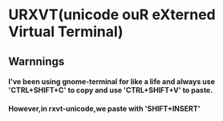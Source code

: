# URXVT(unicode ouR eXterned Virtual Terminal)
## Warnnings
#### I've been using gnome-terminal for like a life and always use 'CTRL+SHIFT+C' to copy and use 'CTRL+SHIFT+V' to paste.
#### However,in rxvt-unicode,we paste with 'SHIFT+INSERT' 
